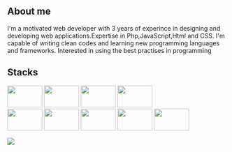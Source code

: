 ## About me
I'm a motivated web developer with 3 years of experince in designing and developing web applications.Expertise in Php,JavaScript,Html and CSS.
I'm capable of writing clean codes and learning new programming languages ​​and frameworks.
Interested in using the best practises in programming
## Stacks
<div>
  <img src="https://cdn.jsdelivr.net/gh/devicons/devicon@latest/icons/javascript/javascript-original.svg" width="80px" height="50px" />
  <img src="https://cdn.jsdelivr.net/gh/devicons/devicon@latest/icons/nodejs/nodejs-original-wordmark.svg" width="80px" height="50px" />
  <img src="https://cdn.jsdelivr.net/gh/devicons/devicon@latest/icons/jquery/jquery-original-wordmark.svg" width="80px" height="50px" />
  <img src="https://cdn.jsdelivr.net/gh/devicons/devicon@latest/icons/react/react-original-wordmark.svg"  width="80px" height="50px" />
</div>
<div>
<div>
  <img src="https://cdn.jsdelivr.net/gh/devicons/devicon@latest/icons/html5/html5-original-wordmark.svg" width="80px" height="50px" />
  <img src="https://cdn.jsdelivr.net/gh/devicons/devicon@latest/icons/css3/css3-original-wordmark.svg" width="80px" height="50px" />
  <img src="https://cdn.jsdelivr.net/gh/devicons/devicon@latest/icons/bootstrap/bootstrap-original-wordmark.svg" width="80px" height="50px" />
  <img src="https://cdn.jsdelivr.net/gh/offensive-vk/Icons@master/mongodb/mongodb-original.svg" width="80px" height="50px" />
  <img src="https://cdn.jsdelivr.net/gh/offensive-vk/Icons@master/nextjs/nextjs-original.svg" width="80px" height="50px" />
</div>

  ![](https://komarev.com/ghpvc/?username=mrahmadi-dev)

<!--
**mrahmadi-dev/mrahmadi-dev** is a ✨ _special_ ✨ repository because its `README.md` (this file) appears on your GitHub profile.

Here are some ideas to get you started:

- 🔭 I’m currently working on ...
- 🌱 I’m currently learning ...
- 👯 I’m looking to collaborate on ...
- 🤔 I’m looking for help with ...
- 💬 Ask me about ...
- 📫 How to reach me: ...
- 😄 Pronouns: ...
- ⚡ Fun fact: ...
-->
